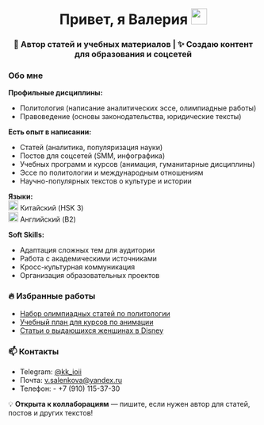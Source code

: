 <h1 align="center">Привет, я Валерия</a> 
<img src="https://github.com/blackcater/blackcater/raw/main/images/Hi.gif" height="32"/></h1>
<h3 align="center">📝 Автор статей и учебных материалов | ✨ Создаю контент для образования и соцсетей </h3>

### Обо мне  
**Профильные дисциплины:**  
- Политология (написание аналитических эссе, олимпиадные работы)  
- Правоведение (основы законодательства, юридические тексты)

**Есть опыт в написании:**  
- Статей (аналитика, популяризация науки)  
- Постов для соцсетей (SMM, инфографика)  
- Учебных программ и курсов (анимация, гуманитарные дисциплины)  
- Эссе по политологии и международным отношениям  
- Научно-популярных текстов о культуре и истории  

**Языки:**  
<a href="https://ru.wikipedia.org/wiki/Китайский_язык" target="_blank"><img src="https://flagcdn.com/w20/cn.png" alt="Китайский" width="20"></a> Китайский (HSK 3)  
<a href="https://ru.wikipedia.org/wiki/Английский_язык" target="_blank"><img src="https://flagcdn.com/w20/gb.png" alt="Английский" width="20"></a> Английский (B2)  

**Soft Skills:**  
- Адаптация сложных тем для аудитории  
- Работа с академическими источниками  
- Кросс-культурная коммуникация  
- Организация образовательных проектов  

### 🔥 Избранные работы  
- [Набор олимпиадных статей по политологии](ссылка)  
- [Учебный план для курсов по анимации](ссылка)  
- [Статьи о выдающихся женщинах в Disney](ссылка)  

### 📫 Контакты  
- Telegram: [@kk_ioii](https://t.me/kk_ioii)  
- Почта: [v.salenkova@yandex.ru](mailto:v.salenkova@yandex.ru)
- Телефон: - +7 (910) 115-37-30

💡 **Открыта к коллаборациям** — пишите, если нужен автор для статей, постов и других текстов!  
